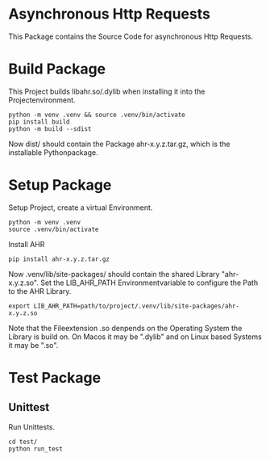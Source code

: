 # Asynchronous Http Requests

This Package contains the Source Code for asynchronous Http Requests.

# Build Package 

This Project builds libahr.so/.dylib when installing it into the Projectenvironment.

    python -m venv .venv && source .venv/bin/activate
    pip install build
    python -m build --sdist

Now dist/ should contain the Package ahr-x.y.z.tar.gz, which is the installable Pythonpackage.

# Setup Package

Setup Project, create a virtual Environment.

    python -m venv .venv
    source .venv/bin/activate

Install AHR

    pip install ahr-x.y.z.tar.gz 

Now .venv/lib/site-packages/ should contain the shared Library "ahr-x.y.z.so".
Set the LIB_AHR_PATH Environmentvariable to configure the Path to the AHR Library.

    export LIB_AHR_PATH=path/to/project/.venv/lib/site-packages/ahr-x.y.z.so

Note that the Fileextension .so denpends on the Operating System the Library is build on.
On Macos it may be ".dylib" and on Linux based Systems it may be ".so".

# Test Package

## Unittest

Run Unittests.

    cd test/
    python run_test

